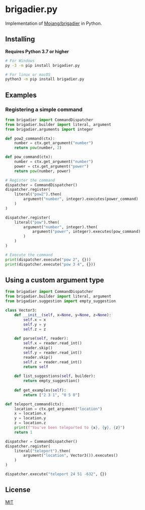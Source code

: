 # brigadier.py
Implementation of [Mojang/brigadier](https://github.com/Mojang/brigadier) in Python.

## Installing
**Requires Python 3.7 or higher**
```sh
# For Windows
py -3 -m pip install brigadier.py

# For linux or macOS
python3 -m pip install brigadier.py
```

## Examples
### Registering a simple command
```py
from brigadier import CommandDispatcher
from brigadier.builder import literal, argument
from brigadier.arguments import integer

def pow2_command(ctx):
    number = ctx.get_argument("number")
    return pow(number, 2)

def pow_command(ctx):
    number = ctx.get_argument("number")
    power = ctx.get_argument("power")
    return pow(number, power)

# Register the command
dispatcher = CommandDispatcher()
dispatcher.register(
    literal("pow2").then(
        argument("number", integer).executes(power_command)
    )
)

dispatcher.register(
    literal("pow").then(
        argument("number", integer).then(
            argument("power", integer).executes(pow_command)
        )
    )
)

# Execute the command
print(dispatcher.execute("pow 2", {}))
print(dispatcher.execute("pow 3 4", {}))
```

## Using a custom argument type
```py
from brigadier import CommandDispatcher
from brigadier.builder import literal, argument
from brigadier.suggestion import empty_suggestion

class Vector3:
    def __init__(self, x=None, y=None, z=None):
        self.x = x
        self.y = y
        self.z = z
    
    def parse(self, reader):
        self.x = reader.read_int()
        reader.skip()
        self.y = reader.read_int()
        reader.skip()
        self.z = reader.read_int()
        return self
    
    def list_suggestions(self, builder):
        return empty_suggestion()
    
    def get_examples(self):
        return ["2 3 1", "0 5 0"]

def teleport_command(ctx):
    location = ctx.get_argument("location")
    x = location.x
    y = location.y
    z = location.z
    print(f"You've been teleported to {x}, {y}, {z}")
    return 1

dispatcher = CommandDispatcher()
dispatcher.register(
    literal("teleport").then(
        argument("location", Vector3()).executes()
    )
)

dispatcher.execute("teleport 24 51 -632", {})
```

## License
[MIT](https://github.com/thelennylord/brigadier.py/blob/master/LICENSE)